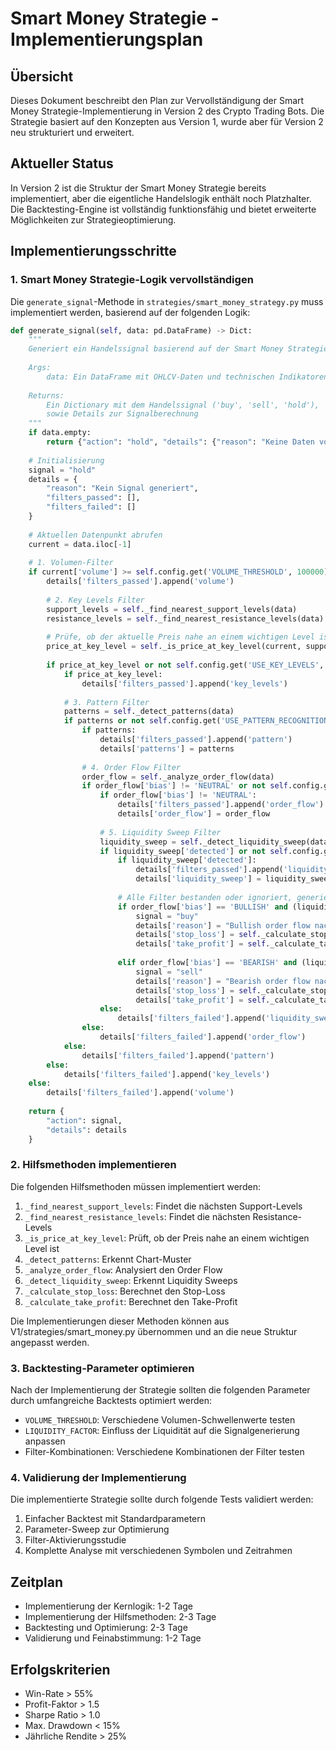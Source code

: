 # Smart Money Strategie - Implementierungsplan

## Übersicht
Dieses Dokument beschreibt den Plan zur Vervollständigung der Smart Money Strategie-Implementierung in Version 2 des Crypto Trading Bots. Die Strategie basiert auf den Konzepten aus Version 1, wurde aber für Version 2 neu strukturiert und erweitert.

## Aktueller Status
In Version 2 ist die Struktur der Smart Money Strategie bereits implementiert, aber die eigentliche Handelslogik enthält noch Platzhalter. Die Backtesting-Engine ist vollständig funktionsfähig und bietet erweiterte Möglichkeiten zur Strategieoptimierung.

## Implementierungsschritte

### 1. Smart Money Strategie-Logik vervollständigen

Die `generate_signal`-Methode in `strategies/smart_money_strategy.py` muss implementiert werden, basierend auf der folgenden Logik:

```python
def generate_signal(self, data: pd.DataFrame) -> Dict:
    """
    Generiert ein Handelssignal basierend auf der Smart Money Strategie.
    
    Args:
        data: Ein DataFrame mit OHLCV-Daten und technischen Indikatoren
        
    Returns:
        Ein Dictionary mit dem Handelssignal ('buy', 'sell', 'hold'),
        sowie Details zur Signalberechnung
    """
    if data.empty:
        return {"action": "hold", "details": {"reason": "Keine Daten vorhanden"}}
    
    # Initialisierung
    signal = "hold"
    details = {
        "reason": "Kein Signal generiert",
        "filters_passed": [],
        "filters_failed": []
    }
    
    # Aktuellen Datenpunkt abrufen
    current = data.iloc[-1]
    
    # 1. Volumen-Filter
    if current['volume'] >= self.config.get('VOLUME_THRESHOLD', 100000):
        details['filters_passed'].append('volume')
        
        # 2. Key Levels Filter
        support_levels = self._find_nearest_support_levels(data)
        resistance_levels = self._find_nearest_resistance_levels(data)
        
        # Prüfe, ob der aktuelle Preis nahe an einem wichtigen Level ist
        price_at_key_level = self._is_price_at_key_level(current, support_levels, resistance_levels)
        
        if price_at_key_level or not self.config.get('USE_KEY_LEVELS', True):
            if price_at_key_level:
                details['filters_passed'].append('key_levels')
            
            # 3. Pattern Filter
            patterns = self._detect_patterns(data)
            if patterns or not self.config.get('USE_PATTERN_RECOGNITION', True):
                if patterns:
                    details['filters_passed'].append('pattern')
                    details['patterns'] = patterns
                
                # 4. Order Flow Filter
                order_flow = self._analyze_order_flow(data)
                if order_flow['bias'] != 'NEUTRAL' or not self.config.get('USE_ORDER_FLOW', True):
                    if order_flow['bias'] != 'NEUTRAL':
                        details['filters_passed'].append('order_flow')
                        details['order_flow'] = order_flow
                    
                    # 5. Liquidity Sweep Filter
                    liquidity_sweep = self._detect_liquidity_sweep(data, support_levels, resistance_levels)
                    if liquidity_sweep['detected'] or not self.config.get('USE_LIQUIDITY_SWEEP', True):
                        if liquidity_sweep['detected']:
                            details['filters_passed'].append('liquidity_sweep')
                            details['liquidity_sweep'] = liquidity_sweep
                        
                        # Alle Filter bestanden oder ignoriert, generiere Signal
                        if order_flow['bias'] == 'BULLISH' and (liquidity_sweep['type'] == 'SUPPORT' or not liquidity_sweep['detected']):
                            signal = "buy"
                            details['reason'] = "Bullish order flow nach liquidity sweep auf Support-Level"
                            details['stop_loss'] = self._calculate_stop_loss(data, "buy")
                            details['take_profit'] = self._calculate_take_profit(data, "buy", details['stop_loss'])
                        
                        elif order_flow['bias'] == 'BEARISH' and (liquidity_sweep['type'] == 'RESISTANCE' or not liquidity_sweep['detected']):
                            signal = "sell"
                            details['reason'] = "Bearish order flow nach liquidity sweep auf Resistance-Level"
                            details['stop_loss'] = self._calculate_stop_loss(data, "sell")
                            details['take_profit'] = self._calculate_take_profit(data, "sell", details['stop_loss'])
                    else:
                        details['filters_failed'].append('liquidity_sweep')
                else:
                    details['filters_failed'].append('order_flow')
            else:
                details['filters_failed'].append('pattern')
        else:
            details['filters_failed'].append('key_levels')
    else:
        details['filters_failed'].append('volume')
    
    return {
        "action": signal,
        "details": details
    }
```

### 2. Hilfsmethoden implementieren

Die folgenden Hilfsmethoden müssen implementiert werden:

1. `_find_nearest_support_levels`: Findet die nächsten Support-Levels
2. `_find_nearest_resistance_levels`: Findet die nächsten Resistance-Levels
3. `_is_price_at_key_level`: Prüft, ob der Preis nahe an einem wichtigen Level ist
4. `_detect_patterns`: Erkennt Chart-Muster
5. `_analyze_order_flow`: Analysiert den Order Flow
6. `_detect_liquidity_sweep`: Erkennt Liquidity Sweeps
7. `_calculate_stop_loss`: Berechnet den Stop-Loss
8. `_calculate_take_profit`: Berechnet den Take-Profit

Die Implementierungen dieser Methoden können aus V1/strategies/smart_money.py übernommen und an die neue Struktur angepasst werden.

### 3. Backtesting-Parameter optimieren

Nach der Implementierung der Strategie sollten die folgenden Parameter durch umfangreiche Backtests optimiert werden:

- `VOLUME_THRESHOLD`: Verschiedene Volumen-Schwellenwerte testen
- `LIQUIDITY_FACTOR`: Einfluss der Liquidität auf die Signalgenerierung anpassen
- Filter-Kombinationen: Verschiedene Kombinationen der Filter testen

### 4. Validierung der Implementierung

Die implementierte Strategie sollte durch folgende Tests validiert werden:

1. Einfacher Backtest mit Standardparametern
2. Parameter-Sweep zur Optimierung
3. Filter-Aktivierungsstudie
4. Komplette Analyse mit verschiedenen Symbolen und Zeitrahmen

## Zeitplan
- Implementierung der Kernlogik: 1-2 Tage
- Implementierung der Hilfsmethoden: 2-3 Tage
- Backtesting und Optimierung: 2-3 Tage
- Validierung und Feinabstimmung: 1-2 Tage

## Erfolgskriterien
- Win-Rate > 55%
- Profit-Faktor > 1.5
- Sharpe Ratio > 1.0
- Max. Drawdown < 15%
- Jährliche Rendite > 25%

